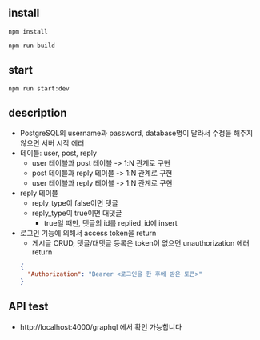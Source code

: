 ## install

```shell
npm install
```

```shell
npm run build
```

## start

```shell
npm run start:dev
```

## description

- PostgreSQL의 username과 password, database명이 달라서 수정을 해주지 않으면 서버 시작 에러
- 테이블: user, post, reply
  - user 테이블과 post 테이블 -> 1:N 관계로 구현
  - post 테이블과 reply 테이블 -> 1:N 관계로 구현
  - user 테이블과 reply 테이블 -> 1:N 관계로 구현
- reply 테이블
  - reply_type이 false이면 댓글
  - reply_type이 true이면 대댓글
    - true일 때만, 댓글의 id를 replied_id에 insert
- 로그인 기능에 의해서 access token을 return
  - 게시글 CRUD, 댓글/대댓글 등록은 token이 없으면 unauthorization 에러 return
  ```json
  {
    "Authorization": "Bearer <로그인을 한 후에 받은 토큰>"
  }
  ```

## API test

- http://localhost:4000/graphql 에서 확인 가능합니다
